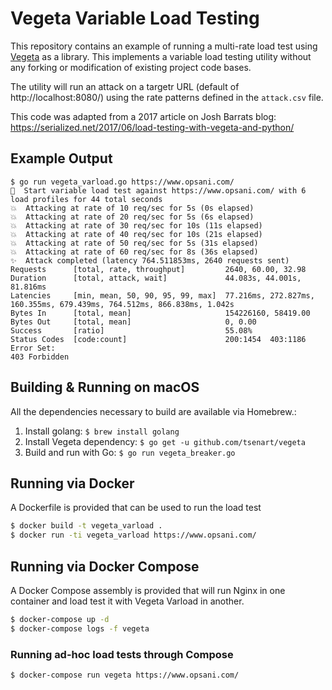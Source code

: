# Vegeta Variable Load Testing

This repository contains an example of running a multi-rate load test using [Vegeta](https://github.com/tsenart/vegeta)
as a library. This implements a variable load testing utility without any forking or modification of existing project code bases.

The utility will run an attack on a targetr URL (default of http://localhost:8080/) using the rate patterns defined in the `attack.csv` file.

This code was adapted from a 2017 article on Josh Barrats blog: https://serialized.net/2017/06/load-testing-with-vegeta-and-python/

## Example Output

```
$ go run vegeta_varload.go https://www.opsani.com/
🚀  Start variable load test against https://www.opsani.com/ with 6 load profiles for 44 total seconds
💥  Attacking at rate of 10 req/sec for 5s (0s elapsed)
💥  Attacking at rate of 20 req/sec for 5s (6s elapsed)
💥  Attacking at rate of 30 req/sec for 10s (11s elapsed)
💥  Attacking at rate of 40 req/sec for 10s (21s elapsed)
💥  Attacking at rate of 50 req/sec for 5s (31s elapsed)
💥  Attacking at rate of 60 req/sec for 8s (36s elapsed)
✨  Attack completed (latency 764.511853ms, 2640 requests sent)
Requests      [total, rate, throughput]         2640, 60.00, 32.98
Duration      [total, attack, wait]             44.083s, 44.001s, 81.816ms
Latencies     [min, mean, 50, 90, 95, 99, max]  77.216ms, 272.827ms, 160.355ms, 679.439ms, 764.512ms, 866.838ms, 1.042s
Bytes In      [total, mean]                     154226160, 58419.00
Bytes Out     [total, mean]                     0, 0.00
Success       [ratio]                           55.08%
Status Codes  [code:count]                      200:1454  403:1186
Error Set:
403 Forbidden
```

## Building & Running on macOS

All the dependencies necessary to build are available via Homebrew.:

1. Install golang: `$ brew install golang`
2. Install Vegeta dependency: `$ go get -u github.com/tsenart/vegeta`
3. Build and run with Go: `$ go run vegeta_breaker.go`

## Running via Docker

A Dockerfile is provided that can be used to run the load test

```bash
$ docker build -t vegeta_varload .
$ docker run -ti vegeta_varload https://www.opsani.com/
```

## Running via Docker Compose

A Docker Compose assembly is provided that will run Nginx in one container and load test it with Vegeta Varload in another.

```bash
$ docker-compose up -d
$ docker-compose logs -f vegeta
```

### Running ad-hoc load tests through Compose

```bash
$ docker-compose run vegeta https://www.opsani.com/
```